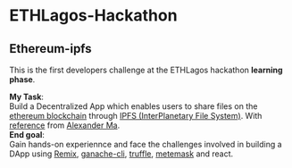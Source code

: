 # ETHLagos-Hackathon
## Ethereum-ipfs  
This is the first developers challenge at the ETHLagos hackathon **learning phase**.  
  
**My Task**:   
Build a Decentralized App which enables users to share files on the [ethereum blockchain](https://ethereum.org/en/) through [IPFS (InterPlanetary File System)](https://ipfs.io/). With [reference](https://blog.goodaudience.com/ethereum-ipfs-react-dapp-tutorial-pt-1-a9dfd5079491) from [Alexander Ma](https://github.com/Alex6614).  
**End goal**:   
Gain hands-on experiennce and face the challenges involved in building a DApp using [Remix](https://remix.ethereum.org/), [ganache-cli](https://github.com/trufflesuite/ganache-cli), [truffle](https://github.com/trufflesuite/truffle), [metemask](https://metamask.io/) and react.  

